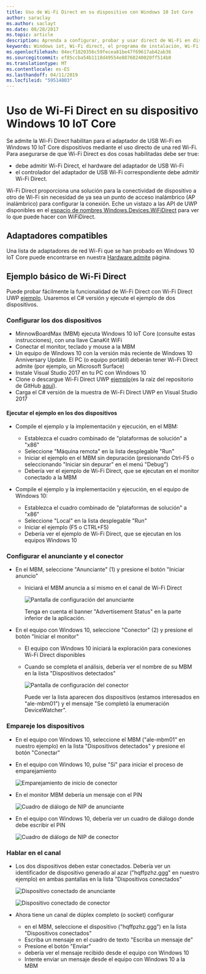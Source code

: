 ```yaml
---
title: Uso de Wi-Fi Direct en su dispositivo con Windows 10 Iot Core
author: saraclay
ms.author: saclayt
ms.date: 08/28/2017
ms.topic: article
description: Aprenda a configurar, probar y usar direct de Wi-Fi en dispositivos con un adaptador de red Wi-Fi USB habilitado.
keywords: Windows iot, Wi-Fi direct, el programa de instalación, Wi-Fi, los dispositivos
ms.openlocfilehash: 04ecf1820356c59fecea81be47f69617ab42ab36
ms.sourcegitcommit: ef85ccba54b1118d49554e88768240020ff514b0
ms.translationtype: MT
ms.contentlocale: es-ES
ms.lasthandoff: 04/11/2019
ms.locfileid: "59514803"
---
```

# <a name="using-wifi-direct-on-your-windows-10-iot-core-device"></a>Uso de Wi-Fi Direct en su dispositivo Windows 10 IoT Core

Se admite la Wi-Fi Direct habilitan para el adaptador de USB Wi-Fi en Windows 10 IoT Core dispositivos mediante el uso directo de una red Wi-Fi. Para asegurarse de que Wi-Fi Direct es dos cosas habilitadas debe ser true:
* debe admitir Wi-Fi Direct, el hardware del adaptador de USB Wi-Fi
* el controlador del adaptador de USB Wi-Fi correspondiente debe admitir Wi-Fi Direct. 

Wi-Fi Direct proporciona una solución para la conectividad de dispositivo a otro de Wi-Fi sin necesidad de ya sea un punto de acceso inalámbrico (AP inalámbrico) para configurar la conexión. Eche un vistazo a las API de UWP disponibles en el [espacio de nombres Windows.Devices.WiFiDirect](https://msdn.microsoft.com/library/windows/apps/windows.devices.wifidirect.aspx) para ver lo que puede hacer con WiFiDirect.

## <a name="supported-adapters"></a>Adaptadores compatibles

Una lista de adaptadores de red Wi-Fi que se han probado en Windows 10 IoT Core puede encontrarse en nuestra [Hardware admite](../learn-about-hardware/HardwareCompatList.md) página. 

## <a name="basic-sample-for-wifi-direct"></a>Ejemplo básico de Wi-Fi Direct

Puede probar fácilmente la funcionalidad de Wi-Fi Direct con Wi-Fi Direct UWP [ejemplo](https://github.com/Microsoft/Windows-universal-samples/tree/master/Samples/WiFiDirect). Usaremos el C# versión y ejecute el ejemplo de dos dispositivos.

### <a name="set-up-the-two-devices"></a>Configurar los dos dispositivos
* MinnowBoardMax (MBM) ejecuta Windows 10 IoT Core (consulte estas instrucciones), con una llave CanaKit WiFi
* Conectar el monitor, teclado y mouse a la MBM
* Un equipo de Windows 10 con la versión más reciente de Windows 10 Anniversary Update. El PC (o equipo portátil) deberán tener Wi-Fi Direct admite (por ejemplo, un Microsoft Surface)
* Instale Visual Studio 2017 en tu PC con Windows 10
* Clone o descargue Wi-Fi Direct UWP [ejemplo](https://github.com/Microsoft/Windows-universal-samples/tree/master/Samples/WiFiDirect)(es la raíz del repositorio de GitHub [aquí](https://github.com/Microsoft/Windows-universal-samples)).
* Carga el C# versión de la muestra de Wi-Fi Direct UWP en Visual Studio 2017

#### <a name="run-the-sample-on-the-two-devices"></a>Ejecutar el ejemplo en los dos dispositivos
* Compile el ejemplo y la implementación y ejecución, en el MBM:

    * Establezca el cuadro combinado de "plataformas de solución" a "x86"
    * Seleccione "Máquina remota" en la lista desplegable "Run"
    * Iniciar el ejemplo en el MBM sin depuración (presionando Ctrl-F5 o seleccionando "Iniciar sin depurar" en el menú "Debug")
    * Debería ver el ejemplo de Wi-Fi Direct, que se ejecutan en el monitor conectado a la MBM
* Compile el ejemplo y la implementación y ejecución, en el equipo de Windows 10:
    * Establezca el cuadro combinado de "plataformas de solución" a "x86"
    * Seleccione "Local" en la lista desplegable "Run"
    * Iniciar el ejemplo (F5 o CTRL+F5)
    * Debería ver el ejemplo de Wi-Fi Direct, que se ejecutan en los equipos Windows 10

### <a name="set-up-advertiser-and-connector"></a>Configurar el anunciante y el conector
* En el MBM, seleccione "Anunciante" (1) y presione el botón "Iniciar anuncio"

    * Iniciará el MBM anuncia a sí mismo en el canal de Wi-Fi Direct

        ![Pantalla de configuración del anunciante](../media/SetupWiFiDirect/Advertiser01.png)

        Tenga en cuenta el banner "Advertisement Status" en la parte inferior de la aplicación.
    
* En el equipo con Windows 10, seleccione "Conector" (2) y presione el botón "Iniciar el monitor" 

    * El equipo con Windows 10 iniciará la exploración para conexiones Wi-Fi Direct disponibles
    * Cuando se completa el análisis, debería ver el nombre de su MBM en la lista "Dispositivos detectados"

        ![Pantalla de configuración del conector](../media/SetupWiFiDirect/Connector01.png)

        Puede ver la lista aparecen dos dispositivos (estamos interesados en "ale-mbm01") y el mensaje "Se completó la enumeración DeviceWatcher".

### <a name="pair-the-devices"></a>Empareje los dispositivos
* En el equipo con Windows 10, seleccione el MBM ("ale-mbm01" en nuestro ejemplo) en la lista "Dispositivos detectados" y presione el botón "Conectar"
* En el equipo con Windows 10, pulse "Sí" para iniciar el proceso de emparejamiento

    ![Emparejamiento de inicio de conector](../media/SetupWiFiDirect/Connector02.png)

* En el monitor MBM debería un mensaje con el PIN

    ![Cuadro de diálogo de NIP de anunciante](../media/SetupWiFiDirect/Advertiser02.png)

* En el equipo con Windows 10, debería ver un cuadro de diálogo donde debe escribir el PIN

    ![Cuadro de diálogo de NIP de conector](../media/SetupWiFiDirect/Connector03.png)

### <a name="talk-on-the-channel"></a>Hablar en el canal
* Los dos dispositivos deben estar conectados. Debería ver un identificador de dispositivo generado al azar ("hqffpzhz.ggg" en nuestro ejemplo) en ambas pantallas en la lista "Dispositivos conectados"

    ![Dispositivo conectado de anunciante](../media/SetupWiFiDirect/Advertiser03.png)

    ![Dispositivo conectado de conector](../media/SetupWiFiDirect/Connector04.png)

* Ahora tiene un canal de dúplex completo (o socket) configurar

    * en el MBM, seleccione el dispositivo ("hqffpzhz.ggg") en la lista "Dispositivos conectados"
    * Escriba un mensaje en el cuadro de texto "Escriba un mensaje de"
    * Presione el botón "Enviar"
    * debería ver el mensaje recibido desde el equipo con Windows 10
    * Intente enviar un mensaje desde el equipo con Windows 10 a la MBM
